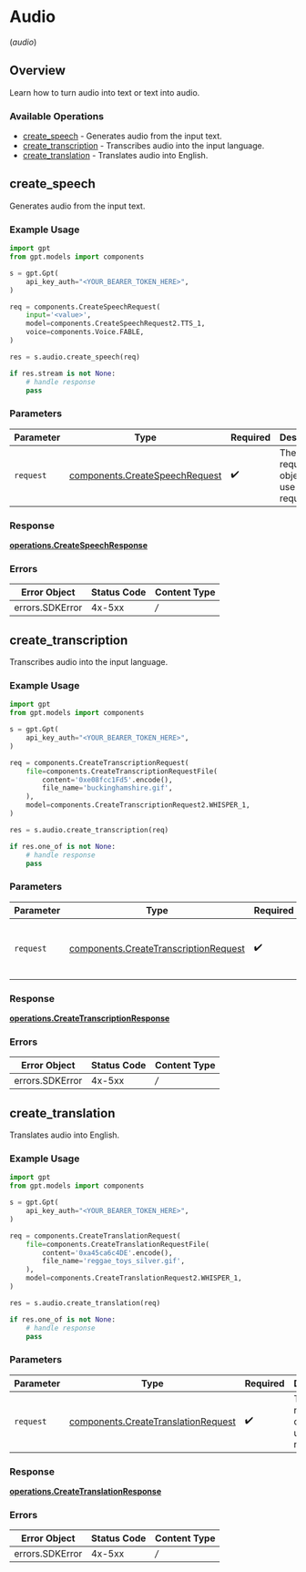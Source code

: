 # Audio
(*audio*)

## Overview

Learn how to turn audio into text or text into audio.

### Available Operations

* [create_speech](#create_speech) - Generates audio from the input text.
* [create_transcription](#create_transcription) - Transcribes audio into the input language.
* [create_translation](#create_translation) - Translates audio into English.

## create_speech

Generates audio from the input text.

### Example Usage

```python
import gpt
from gpt.models import components

s = gpt.Gpt(
    api_key_auth="<YOUR_BEARER_TOKEN_HERE>",
)

req = components.CreateSpeechRequest(
    input='<value>',
    model=components.CreateSpeechRequest2.TTS_1,
    voice=components.Voice.FABLE,
)

res = s.audio.create_speech(req)

if res.stream is not None:
    # handle response
    pass

```

### Parameters

| Parameter                                                                        | Type                                                                             | Required                                                                         | Description                                                                      |
| -------------------------------------------------------------------------------- | -------------------------------------------------------------------------------- | -------------------------------------------------------------------------------- | -------------------------------------------------------------------------------- |
| `request`                                                                        | [components.CreateSpeechRequest](../../models/components/createspeechrequest.md) | :heavy_check_mark:                                                               | The request object to use for the request.                                       |


### Response

**[operations.CreateSpeechResponse](../../models/operations/createspeechresponse.md)**
### Errors

| Error Object    | Status Code     | Content Type    |
| --------------- | --------------- | --------------- |
| errors.SDKError | 4x-5xx          | */*             |

## create_transcription

Transcribes audio into the input language.

### Example Usage

```python
import gpt
from gpt.models import components

s = gpt.Gpt(
    api_key_auth="<YOUR_BEARER_TOKEN_HERE>",
)

req = components.CreateTranscriptionRequest(
    file=components.CreateTranscriptionRequestFile(
        content='0xe08fcc1Fd5'.encode(),
        file_name='buckinghamshire.gif',
    ),
    model=components.CreateTranscriptionRequest2.WHISPER_1,
)

res = s.audio.create_transcription(req)

if res.one_of is not None:
    # handle response
    pass

```

### Parameters

| Parameter                                                                                      | Type                                                                                           | Required                                                                                       | Description                                                                                    |
| ---------------------------------------------------------------------------------------------- | ---------------------------------------------------------------------------------------------- | ---------------------------------------------------------------------------------------------- | ---------------------------------------------------------------------------------------------- |
| `request`                                                                                      | [components.CreateTranscriptionRequest](../../models/components/createtranscriptionrequest.md) | :heavy_check_mark:                                                                             | The request object to use for the request.                                                     |


### Response

**[operations.CreateTranscriptionResponse](../../models/operations/createtranscriptionresponse.md)**
### Errors

| Error Object    | Status Code     | Content Type    |
| --------------- | --------------- | --------------- |
| errors.SDKError | 4x-5xx          | */*             |

## create_translation

Translates audio into English.

### Example Usage

```python
import gpt
from gpt.models import components

s = gpt.Gpt(
    api_key_auth="<YOUR_BEARER_TOKEN_HERE>",
)

req = components.CreateTranslationRequest(
    file=components.CreateTranslationRequestFile(
        content='0xa45ca6c4DE'.encode(),
        file_name='reggae_toys_silver.gif',
    ),
    model=components.CreateTranslationRequest2.WHISPER_1,
)

res = s.audio.create_translation(req)

if res.one_of is not None:
    # handle response
    pass

```

### Parameters

| Parameter                                                                                  | Type                                                                                       | Required                                                                                   | Description                                                                                |
| ------------------------------------------------------------------------------------------ | ------------------------------------------------------------------------------------------ | ------------------------------------------------------------------------------------------ | ------------------------------------------------------------------------------------------ |
| `request`                                                                                  | [components.CreateTranslationRequest](../../models/components/createtranslationrequest.md) | :heavy_check_mark:                                                                         | The request object to use for the request.                                                 |


### Response

**[operations.CreateTranslationResponse](../../models/operations/createtranslationresponse.md)**
### Errors

| Error Object    | Status Code     | Content Type    |
| --------------- | --------------- | --------------- |
| errors.SDKError | 4x-5xx          | */*             |
